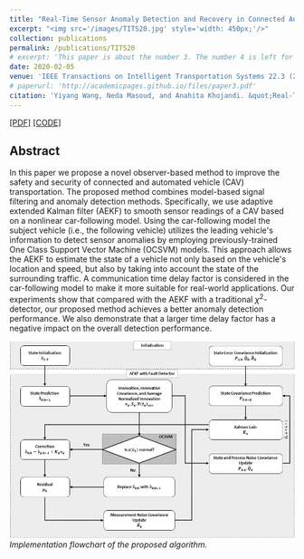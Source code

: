 ```yaml
---
title: "Real-Time Sensor Anomaly Detection and Recovery in Connected Automated Vehicle Sensors"
excerpt: "<img src='/images/TITS20.jpg' style='width: 450px;'/>"
collection: publications
permalink: /publications/TITS20
# excerpt: 'This paper is about the number 3. The number 4 is left for future work.'
date: 2020-02-05
venue: 'IEEE Transactions on Intelligent Transportation Systems 22.3 (2020): 1411-1421.'
# paperurl: 'http://academicpages.github.io/files/paper3.pdf'
citation: 'Yiyang Wang, Neda Masoud, and Anahita Khojandi. &quot;Real-Time Sensor Anomaly Detection and Recovery in Connected Automated Vehicle Sensors.&quot; <i>IEEE Transactions on Intelligent Transportation Systems 22.3 (2020): 1411-1421.</i>'
---
```



[[PDF]](https://arxiv.org/pdf/1911.01531.pdf)
[[CODE]](https://github.com/yiyang920/CF_Anomaly_Detection)

## Abstract
In this paper we propose a novel observer-based method to improve the safety and security of connected and automated vehicle (CAV) transportation. The proposed method combines model-based signal filtering and anomaly detection methods. Specifically, we use adaptive extended Kalman filter (AEKF) to smooth sensor readings of a CAV based on a nonlinear car-following model. Using the car-following model the subject vehicle (i.e., the following vehicle) utilizes the leading vehicle's information to detect sensor anomalies by employing previously-trained One Class Support Vector Machine (OCSVM) models. This approach allows the AEKF to estimate the state of a vehicle not only based on the vehicle's location and speed, but also by taking into account the state of the surrounding traffic. A communication time delay factor is considered in the car-following model to make it more suitable for real-world applications. Our experiments show that compared with the AEKF with a traditional $\chi^2$-detector, our proposed method achieves a better anomaly detection performance. We also demonstrate that a larger time delay factor has a negative impact on the overall detection performance.

![](/images/TITS20.jpg)
<br/><i>Implementation flowchart of the proposed algorithm.</i>
